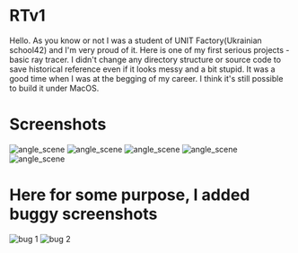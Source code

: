 # RTv1

Hello. As you know or not I was a student of UNIT Factory(Ukrainian school42) and I'm very proud of it.
Here is one of my first serious projects - basic ray tracer. I didn't change any directory structure or source code to save historical reference even if it looks messy and a bit stupid. It was a good time when I was at the begging of my career. I think it's still possible to build it under MacOS.

# Screenshots
![angle_scene](https://github.com/dkushche/RTv1/blob/master/some_screens/funny_scene_under_angle.png?raw=true)
![angle_scene](https://github.com/dkushche/RTv1/blob/master/some_screens/moon.png?raw=true)
![angle_scene](https://github.com/dkushche/RTv1/blob/master/some_screens/more_green_things.png?raw=true)
![angle_scene](https://github.com/dkushche/RTv1/blob/master/some_screens/inside_the_ball.png?raw=true)
![angle_scene](https://github.com/dkushche/RTv1/blob/master/some_screens/two_lights.png?raw=true)

# Here for some purpose, I added buggy screenshots
![bug 1](https://github.com/dkushche/RTv1/blob/master/some_screens/funny_bug_1.png?raw=true)
![bug 2](https://github.com/dkushche/RTv1/blob/master/some_screens/funny_bug_2.png?raw=true)
